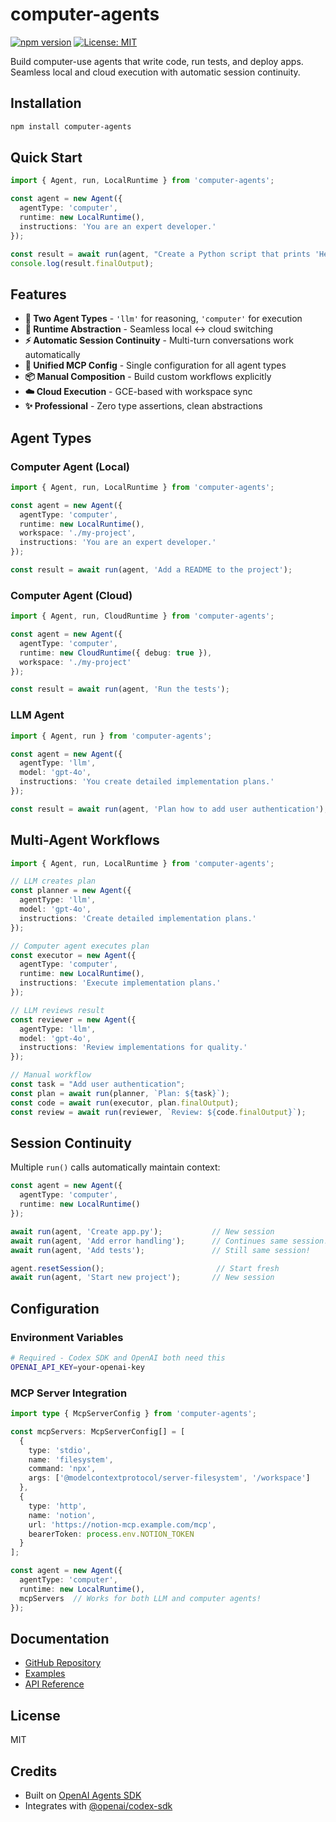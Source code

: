 # computer-agents

[![npm version](https://badge.fury.io/js/computer-agents.svg)](https://www.npmjs.com/package/computer-agents)
[![License: MIT](https://img.shields.io/badge/License-MIT-yellow.svg)](https://opensource.org/licenses/MIT)

Build computer-use agents that write code, run tests, and deploy apps. Seamless local and cloud execution with automatic session continuity.

## Installation

```bash
npm install computer-agents
```

## Quick Start

```typescript
import { Agent, run, LocalRuntime } from 'computer-agents';

const agent = new Agent({
  agentType: 'computer',
  runtime: new LocalRuntime(),
  instructions: 'You are an expert developer.'
});

const result = await run(agent, "Create a Python script that prints 'Hello World'");
console.log(result.finalOutput);
```

## Features

- **🎯 Two Agent Types** - `'llm'` for reasoning, `'computer'` for execution
- **🔄 Runtime Abstraction** - Seamless local ↔ cloud switching
- **⚡️ Automatic Session Continuity** - Multi-turn conversations work automatically
- **🔌 Unified MCP Config** - Single configuration for all agent types
- **📦 Manual Composition** - Build custom workflows explicitly
- **☁️ Cloud Execution** - GCE-based with workspace sync
- **✨ Professional** - Zero type assertions, clean abstractions

## Agent Types

### Computer Agent (Local)

```typescript
import { Agent, run, LocalRuntime } from 'computer-agents';

const agent = new Agent({
  agentType: 'computer',
  runtime: new LocalRuntime(),
  workspace: './my-project',
  instructions: 'You are an expert developer.'
});

const result = await run(agent, 'Add a README to the project');
```

### Computer Agent (Cloud)

```typescript
import { Agent, run, CloudRuntime } from 'computer-agents';

const agent = new Agent({
  agentType: 'computer',
  runtime: new CloudRuntime({ debug: true }),
  workspace: './my-project'
});

const result = await run(agent, 'Run the tests');
```

### LLM Agent

```typescript
import { Agent, run } from 'computer-agents';

const agent = new Agent({
  agentType: 'llm',
  model: 'gpt-4o',
  instructions: 'You create detailed implementation plans.'
});

const result = await run(agent, 'Plan how to add user authentication');
```

## Multi-Agent Workflows

```typescript
import { Agent, run, LocalRuntime } from 'computer-agents';

// LLM creates plan
const planner = new Agent({
  agentType: 'llm',
  model: 'gpt-4o',
  instructions: 'Create detailed implementation plans.'
});

// Computer agent executes plan
const executor = new Agent({
  agentType: 'computer',
  runtime: new LocalRuntime(),
  instructions: 'Execute implementation plans.'
});

// LLM reviews result
const reviewer = new Agent({
  agentType: 'llm',
  model: 'gpt-4o',
  instructions: 'Review implementations for quality.'
});

// Manual workflow
const task = "Add user authentication";
const plan = await run(planner, `Plan: ${task}`);
const code = await run(executor, plan.finalOutput);
const review = await run(reviewer, `Review: ${code.finalOutput}`);
```

## Session Continuity

Multiple `run()` calls automatically maintain context:

```typescript
const agent = new Agent({
  agentType: 'computer',
  runtime: new LocalRuntime()
});

await run(agent, 'Create app.py');           // New session
await run(agent, 'Add error handling');      // Continues same session!
await run(agent, 'Add tests');               // Still same session!

agent.resetSession();                         // Start fresh
await run(agent, 'Start new project');       // New session
```

## Configuration

### Environment Variables

```bash
# Required - Codex SDK and OpenAI both need this
OPENAI_API_KEY=your-openai-key
```

### MCP Server Integration

```typescript
import type { McpServerConfig } from 'computer-agents';

const mcpServers: McpServerConfig[] = [
  {
    type: 'stdio',
    name: 'filesystem',
    command: 'npx',
    args: ['@modelcontextprotocol/server-filesystem', '/workspace']
  },
  {
    type: 'http',
    name: 'notion',
    url: 'https://notion-mcp.example.com/mcp',
    bearerToken: process.env.NOTION_TOKEN
  }
];

const agent = new Agent({
  agentType: 'computer',
  runtime: new LocalRuntime(),
  mcpServers  // Works for both LLM and computer agents!
});
```

## Documentation

- [GitHub Repository](https://github.com/testbasehq/computer-agents)
- [Examples](https://github.com/testbasehq/computer-agents/tree/main/examples)
- [API Reference](https://github.com/testbasehq/computer-agents/blob/main/docs)

## License

MIT

## Credits

- Built on [OpenAI Agents SDK](https://github.com/openai/openai-agents-js)
- Integrates with [@openai/codex-sdk](https://www.npmjs.com/package/@openai/codex-sdk)
